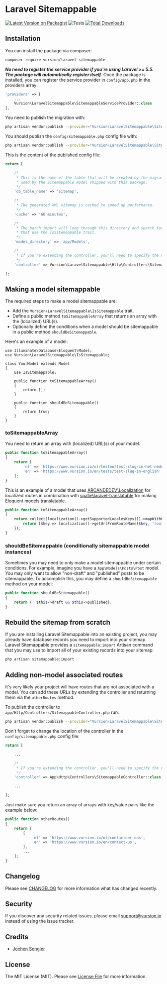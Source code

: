 # Laravel Sitemappable

[![Latest Version on Packagist](https://img.shields.io/packagist/v/vursion/laravel-sitemappable.svg?style=flat-square)](https://packagist.org/packages/vursion/laravel-sitemappable)
![Tests](https://github.com/vursion/laravel-sitemappable/workflows/tests/badge.svg)
[![Total Downloads](https://img.shields.io/packagist/dt/vursion/laravel-sitemappable.svg?style=flat-square)](https://packagist.org/packages/vursion/laravel-sitemappable)

## Installation

You can install the package via composer:

```bash
composer require vursion/laravel-sitemappable
```

***No need to register the service provider if you're using Laravel >= 5.5.
The package will automatically register itself.***
Once the package is installed, you can register the service provider in `config/app.php` in the providers array:
```php
'providers' => [
    ...
    Vursion\LaravelSitemappable\SitemappableServiceProvider::class
],
```

You need to publish the migration with:
```bash
php artisan vendor:publish --provider="Vursion\LaravelSitemappable\SitemappableServiceProvider" --tag=migrations
```

You should publish the `config/sitemappable.php` config file with:
```bash
php artisan vendor:publish --provider="Vursion\LaravelSitemappable\SitemappableServiceProvider" --tag=config
```

This is the content of the published config file:

```php
return [

    /*
     * This is the name of the table that will be created by the migration and
     * used by the Sitemappable model shipped with this package.
     */
    'db_table_name' => 'sitemap',

    /*
     * The generated XML sitemap is cached to speed up performance.
     */
    'cache' => '60 minutes',

    /*
     * The batch import will loop through this directory and search for models
     * that use the IsSitemappable trait.
     */
    'model_directory' => 'app/Models',

    /*
     * If you're extending the controller, you'll need to specify the new location here.
     */
    'controller' => Vursion\LaravelSitemappable\Http\Controllers\SitemappableController::class,

];
```

## Making a model sitemappable

The required steps to make a model sitemappable are:
- Add the `Vursion\LaravelSitemappable\IsSitemappable` trait.
- Define a public method `toSitemappableArray` that returns an array with the (localized) URL(s).
- Optionally define the conditions when a model should be sitemappable in a public method `shouldBeSitemappable`.

Here's an example of a model:

```
use Illuminate\Database\Eloquent\Model;
use Vursion\LaravelSitemappable\IsSitemappable;

class YourModel extends Model
{
    use IsSitemappable;

    public function toSitemappableArray()
    {
        return [];
    }

    public function shouldBeSitemappable()
    {
        return true;
    }
}
```

### toSitemappableArray

You need to return an array with (localized) URL(s) of your model.

```php
public function toSitemappableArray()
{
    return [
        'nl' => 'https://www.vursion.io/nl/testen/test-slug-in-het-nederlands',
        'en' => 'https://www.vursion.io/en/tests/test-slug-in-english',
    ];
}
```

This is an example of a model that uses [ARCANDEDEV\Localization](https://github.com/ARCANEDEV/Localization)
for localized routes in combination with [spatie\laravel-translatable](https://github.com/spatie/laravel-translatable)
for making Eloquent models translatable.

```php
public function toSitemappableArray()
{
    return collect(localization()->getSupportedLocalesKeys())->mapWithKeys(function ($key) {
        return [$key => localization()->getUrlFromRouteName($key, 'routes.your-route-name', ['slug' => $this->getTranslationWithoutFallback('slug', $key)])];
    });
}
```
### shouldBeSitemappable (conditionally sitemappable model instances)

Sometimes you may need to only make a model sitemappable under certain conditions.
For example, imagine you have a `App\Models\Posts\Post` model.
You may only want to allow "non-draft" and "published" posts to be sitemappable.
To accomplish this, you may define a `shouldBeSitemappable` method on your model:

```php
public function shouldBeSitemappable()
{
    return (! $this->draft && $this->published);
}
```

## Rebuild the sitemap from scratch

If you are installing Laravel Sitemappable into an existing project, you may already have database records you need to import into your sitemap.
Laravel Sitemappable provides a `sitemappable:import` Artisan command that you may use to import all of your existing records into your sitemap:

```bash
php artisan sitemappable:import
```

## Adding non-model associated routes

It's very likely your project will have routes that are not associated with a model.
You can add these URLs by extending the controller and returning them via the `otherRoutes` method.

To publish the controller to `app/Http/Controllers/SitemappableController.php` run:

```bash
php artisan vendor:publish --provider="Vursion\LaravelSitemappable\SitemappableServiceProvider" --tag=controllers
```

Don't forget to change the location of the controller in the `config/sitemappable.php` config file:

```php
return [

    ...

    /*
     * If you're extending the controller, you'll need to specify the new location here.
     */
    'controller' => App\Http\Controllers\SitemappableController::class,

    ...

];
```

Just make sure you return an array of arrays with key/value pairs like the example below:

```php
public function otherRoutes()
{
    return [
        [
            'nl' => 'https://www.vursion.io/nl/contacteer-ons',
            'en' => 'https://www.vursion.io/en/contact-us',
        ],
        ...
    ];
}
```

## Changelog

Please see [CHANGELOG](CHANGELOG.md) for more information what has changed recently.

## Security

If you discover any security related issues, please email support@vursion.io instead of using the issue tracker.

## Credits

- [Jochen Sengier](https://github.com/celcius-jochen)

## License

The MIT License (MIT). Please see [License File](LICENSE.md) for more information.
